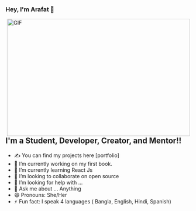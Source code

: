 ### Hey, I'm Arafat 👋

<img align="right" alt="GIF" src="https://raw.githubusercontent.com/arafathussendev/arafathussendev/main/images/coding.gif" width="500" height="320" />

## I'm a Student, Developer, Creator, and Mentor!!


- ✍ You can find my projects here [portfolio]
- 🔭 I’m currently working on my first book.
- 🌱 I’m currently learning React Js
- 👯 I’m looking to collaborate on open source
- 🤔 I’m looking for help with ...
- 💬 Ask me about ... Anything
- 😄 Pronouns: She/Her
- ⚡ Fun fact: I speak 4 languages ( Bangla, English, Hindi, Spanish)

